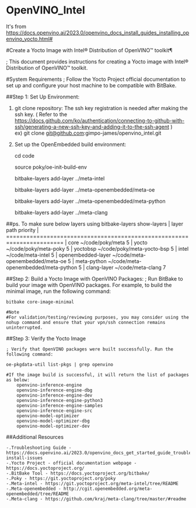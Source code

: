 # OpenVINO_Intel 
 It's from https://docs.openvino.ai/2023.0/openvino_docs_install_guides_installing_openvino_yocto.html#


#Create a Yocto Image with Intel® Distribution of OpenVINO™ toolkit¶

  ; This document provides instructions for creating a Yocto image with Intel® Distribution of OpenVINO™ toolkit.


#System Requirements
  ; Follow the Yocto Project official documentation to set up and configure your host machine to be compatible with BitBake.


##Step 1: Set Up Environment:  
  1. git clone repository:
       The ssh key registration is needed after making the ssh key. ( Refer to the  https://docs.github.com/ko/authentication/connecting-to-github-with-ssh/generating-a-new-ssh-key-and-adding-it-to-the-ssh-agent  )  
       ex)  git clone git@github.com:gimpo-james/openvino_intel.git

  2. Set up the OpenEmbedded build environment:
  
      cd code 

      source poky/oe-init-build-env

      bitbake-layers add-layer ../meta-intel

      bitbake-layers add-layer ../meta-openembedded/meta-oe

      bitbake-layers add-layer ../meta-openembedded/meta-python

      bitbake-layers add-layer ../meta-clang

##ps.  To make sure below layers using  bitbake-layers show-layers
        |  layer                 path                                       priority
        | =======================================================================
        | core                   ~/code/poky/meta                           5
        | yocto                  ~/code/poky/meta-poky                      5
        | yoctobsp               ~/code/poky/meta-yocto-bsp                 5
        | intel                  ~/code/meta-intel                          5
        | openembedded-layer     ~/code/meta-openembedded/meta-oe           5
        | meta-python            ~/code/meta-openembedded/meta-python       5
        | clang-layer            ~/code/meta-clang                          7


		
##Step 2: Build a Yocto Image with OpenVINO Packages:
    ; Run BitBake to build your image with OpenVINO packages. For example, to build the minimal image, run the following command:

    bitbake core-image-minimal

    #Note
    #For validation/testing/reviewing purposes, you may consider using the nohup command and ensure that your vpn/ssh connection remains uninterrupted.


##Step 3: Verify the Yocto Image

    ; Verify that OpenVINO packages were built successfully. Run the following command:

    oe-pkgdata-util list-pkgs | grep openvino

    #If the image build is successful, it will return the list of packages as below:
        openvino-inference-engine
        openvino-inference-engine-dbg
        openvino-inference-engine-dev
        openvino-inference-engine-python3
        openvino-inference-engine-samples
        openvino-inference-engine-src
        openvino-model-optimizer
        openvino-model-optimizer-dbg
        openvino-model-optimizer-dev


##Additional Resources

    -.Troubleshooting Guide -https://docs.openvino.ai/2023.0/openvino_docs_get_started_guide_troubleshooting_issues.html#yocto-install-issues
    -.Yocto Project - official documentation webpage - https://docs.yoctoproject.org/
    -.BitBake Tool - https://docs.yoctoproject.org/bitbake/
    -.Poky - https://git.yoctoproject.org/poky
    -.Meta-intel - https://git.yoctoproject.org/meta-intel/tree/README
    -.Meta-openembedded - http://cgit.openembedded.org/meta-openembedded/tree/README
    -.Meta-clang - https://github.com/kraj/meta-clang/tree/master/#readme

